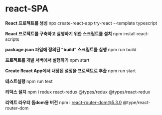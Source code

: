 # react-SPA

**React 프로젝트를 생성** npx create-react-app try-react --template typescript

**React 프로젝트를 구축하고 실행하기 위한 스크립트를 설치** npm install react-scripts

**package.json 파일에 정의된 "build" 스크립트를 실행** npm run build

**프로젝트를 개발 서버에서 실행하기** npm start

**Create React App에서 내장된 설정을 프로젝트로 추출** npm run start 

 **테스트실행** npm run test

**리덕스 설치** npm i redux react-redux @types/redux @types/react-redux

**리엑트 라우터 돔dom용 버전** npm i react-router-dom@5.3.0 @type/react-router-dom
